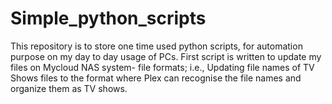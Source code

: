 # Simple_python_scripts
This repository is to store one time used python scripts, for automation purpose on my day to day usage of PCs.
First script is written to update my files on Mycloud NAS system- file formats; i.e., Updating file names of TV Shows files to the format where Plex can recognise the file names and organize them as TV shows.
